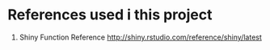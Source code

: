 # References used i this project

1. Shiny Function Reference http://shiny.rstudio.com/reference/shiny/latest
